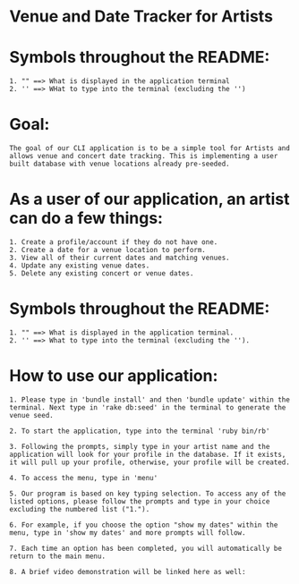 # Venue and Date Tracker for Artists

# Symbols throughout the README: 
    1. "" ==> What is displayed in the application terminal
    2. '' ==> WHat to type into the terminal (excluding the '')

# Goal: 
    The goal of our CLI application is to be a simple tool for Artists and allows venue and concert date tracking. This is implementing a user built database with venue locations already pre-seeded.

# As a user of our application, an artist can do a few things:
    1. Create a profile/account if they do not have one.
    2. Create a date for a venue location to perform.
    3. View all of their current dates and matching venues.
    4. Update any existing venue dates. 
    5. Delete any existing concert or venue dates. 

# Symbols throughout the README: 
    1. "" ==> What is displayed in the application terminal.
    2. '' ==> What to type into the terminal (excluding the '').

# How to use our application:
    1. Please type in 'bundle install' and then 'bundle update' within the terminal. Next type in 'rake db:seed' in the terminal to generate the venue seed. 

    2. To start the application, type into the terminal 'ruby bin/rb' 

    3. Following the prompts, simply type in your artist name and the application will look for your profile in the database. If it exists, it will pull up your profile, otherwise, your profile will be created. 

    4. To access the menu, type in 'menu'

    5. Our program is based on key typing selection. To access any of the listed options, please follow the prompts and type in your choice excluding the numbered list ("1."). 

    6. For example, if you choose the option "show my dates" within the menu, type in 'show my dates' and more prompts will follow. 

    7. Each time an option has been completed, you will automatically be return to the main menu. 

    8. A brief video demonstration will be linked here as well: 
 

